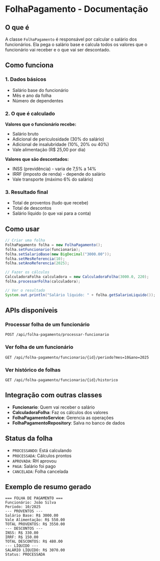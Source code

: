 # FolhaPagamento - Documentação

## O que é

A classe `FolhaPagamento` é responsável por calcular o salário dos funcionários. Ela pega o salário base e calcula todos os valores que o funcionário vai receber e o que vai ser descontado.

## Como funciona

### 1. Dados básicos
- Salário base do funcionário
- Mês e ano da folha
- Número de dependentes

### 2. O que é calculado

**Valores que o funcionário recebe:**
- Salário bruto
- Adicional de periculosidade (30% do salário)
- Adicional de insalubridade (10%, 20% ou 40%)
- Vale alimentação (R$ 25,00 por dia)

**Valores que são descontados:**
- INSS (previdência) - varia de 7,5% a 14%
- IRRF (imposto de renda) - depende do salário
- Vale transporte (máximo 6% do salário)

### 3. Resultado final
- Total de proventos (tudo que recebe)
- Total de descontos 
- Salário líquido (o que vai para a conta)

## Como usar

```java
// Criar uma folha
FolhaPagamento folha = new FolhaPagamento();
folha.setFuncionario(funcionario);
folha.setSalarioBase(new BigDecimal("3000.00"));
folha.setMesReferencia(10);
folha.setAnoReferencia(2025);

// Fazer os cálculos
CalculadoraFolha calculadora = new CalculadoraFolha(3000.0, 220);
folha.processarFolha(calculadora);

// Ver o resultado
System.out.println("Salário líquido: " + folha.getSalarioLiquido());
```

## APIs disponíveis

### Processar folha de um funcionário
```
POST /api/folha-pagamento/processar-funcionario
```

### Ver folha de um funcionário
```
GET /api/folha-pagamento/funcionario/{id}/periodo?mes=10&ano=2025
```

### Ver histórico de folhas
```
GET /api/folha-pagamento/funcionario/{id}/historico
```

## Integração com outras classes

- **Funcionario**: Quem vai receber o salário
- **CalculadoraFolha**: Faz os cálculos dos valores
- **FolhaPagamentoService**: Gerencia as operações
- **FolhaPagamentoRepository**: Salva no banco de dados

## Status da folha

- `PROCESSANDO`: Está calculando
- `PROCESSADA`: Cálculos prontos  
- `APROVADA`: RH aprovou
- `PAGA`: Salário foi pago
- `CANCELADA`: Folha cancelada

## Exemplo de resumo gerado

```
=== FOLHA DE PAGAMENTO ===
Funcionário: João Silva
Período: 10/2025
--- PROVENTOS ---
Salário Base: R$ 3000.00
Vale Alimentação: R$ 550.00
TOTAL PROVENTOS: R$ 3550.00
--- DESCONTOS ---
INSS: R$ 330.00
IRRF: R$ 150.00
TOTAL DESCONTOS: R$ 480.00
--- LÍQUIDO ---
SALÁRIO LÍQUIDO: R$ 3070.00
Status: PROCESSADA
```
